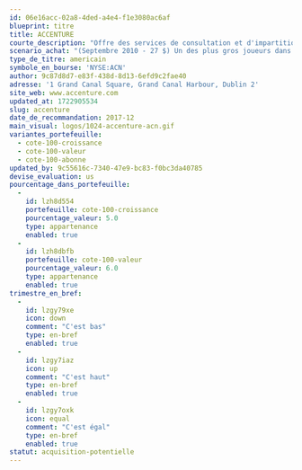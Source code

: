 ```yaml
---
id: 06e16acc-02a8-4ded-a4e4-f1e3080ac6af
blueprint: titre
title: ACCENTURE
courte_description: "Offre des services de consultation et d'impartition"
scenario_achat: "(Septembre 2010 - 27 $) Un des plus gros joueurs dans la consultation et l'impartition. Modèle d'affaires flexible. Bilan exceptionnel. Évaluation raisonnable. Bien diversifiée à l'international. Croissance de la demande dans les solutions numériques. Historique de croissance intéressant depuis le séparation de la firme comptable Arthur Andersen. Vaut selon nous un ratio C/B supérieur à celui du marché."
type_de_titre: americain
symbole_en_bourse: 'NYSE:ACN'
author: 9c87d8d7-e83f-438d-8d13-6efd9c2fae40
adresse: '1 Grand Canal Square, Grand Canal Harbour, Dublin 2'
site_web: www.accenture.com
updated_at: 1722905534
slug: accenture
date_de_recommandation: 2017-12
main_visual: logos/1024-accenture-acn.gif
variantes_portefeuille:
  - cote-100-croissance
  - cote-100-valeur
  - cote-100-abonne
updated_by: 9c55616c-7340-47e9-bc83-f0bc3da40785
devise_evaluation: us
pourcentage_dans_portefeuille:
  -
    id: lzh8d554
    portefeuille: cote-100-croissance
    pourcentage_valeur: 5.0
    type: appartenance
    enabled: true
  -
    id: lzh8dbfb
    portefeuille: cote-100-valeur
    pourcentage_valeur: 6.0
    type: appartenance
    enabled: true
trimestre_en_bref:
  -
    id: lzgy79xe
    icon: down
    comment: "C'est bas"
    type: en-bref
    enabled: true
  -
    id: lzgy7iaz
    icon: up
    comment: "C'est haut"
    type: en-bref
    enabled: true
  -
    id: lzgy7oxk
    icon: equal
    comment: "C'est égal"
    type: en-bref
    enabled: true
statut: acquisition-potentielle
---
```

